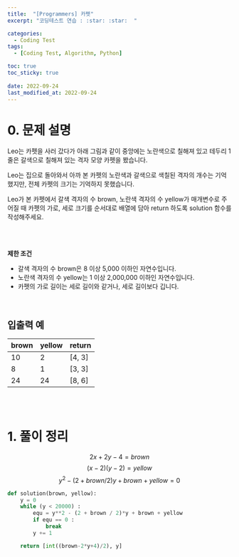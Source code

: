 ```yaml
---
title:  "[Programmers] 카펫"
excerpt: "코딩테스트 연습 : :star: :star:  "

categories:
  - Coding Test
tags:
  - [Coding Test, Algorithm, Python]

toc: true
toc_sticky: true
 
date: 2022-09-24
last_modified_at: 2022-09-24
---
```



# 0. 문제 설명


Leo는 카펫을 사러 갔다가 아래 그림과 같이 중앙에는 노란색으로 칠해져 있고 테두리 1줄은 갈색으로 칠해져 있는 격자 모양 카펫을 봤습니다.<br>

Leo는 집으로 돌아와서 아까 본 카펫의 노란색과 갈색으로 색칠된 격자의 개수는 기억했지만, 전체 카펫의 크기는 기억하지 못했습니다.<br>

Leo가 본 카펫에서 갈색 격자의 수 brown, 노란색 격자의 수 yellow가 매개변수로 주어질 때 카펫의 가로, 세로 크기를 순서대로 배열에 담아 return 하도록 solution 함수를 작성해주세요.

<br><br>

**제한 조건**

- 갈색 격자의 수 brown은 8 이상 5,000 이하인 자연수입니다.
- 노란색 격자의 수 yellow는 1 이상 2,000,000 이하인 자연수입니다.
- 카펫의 가로 길이는 세로 길이와 같거나, 세로 길이보다 깁니다.

<br>

## 입출력 예

|brown |yellow| return |
|---|---|---|
|10	|2	|[4, 3]|
|8	|1	|[3, 3]|
|24	|24	|[8, 6]|



<br><br>

# 1. 풀이 정리
$$2x + 2y - 4 = brown$$
$$(x - 2)(y - 2) = yellow$$
$$y ^2 - (2 + brown / 2)y + brown + yellow = 0$$

```python
def solution(brown, yellow):
    y = 0
    while (y < 20000) : 
        equ = y**2 - (2 + brown / 2)*y + brown + yellow 
        if equ == 0 : 
            break
        y += 1

    return [int((brown-2*y+4)/2), y]
```


<br>
